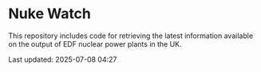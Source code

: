 # Nuke Watch

This repository includes code for retrieving the latest information available on the output of EDF nuclear power plants in the UK.

Last updated: 2025-07-08 04:27